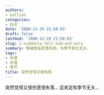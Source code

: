 ```yaml
---
authors:
- eallion
categories:
- 日志
date: '2008-11-29 21:58:03'
draft: false
lastmod: '2008-11-29 21:58:03'
slug: i-suddenly-felt-sad-and-very
summary: 情绪莫名低落伤感，与季节变化无关。
tags:
- 伤感
- 失落
- 季节
title: 突然觉得又很伤感
---
```


突然觉得又很伤感很失落...
这肯定和季节无关...